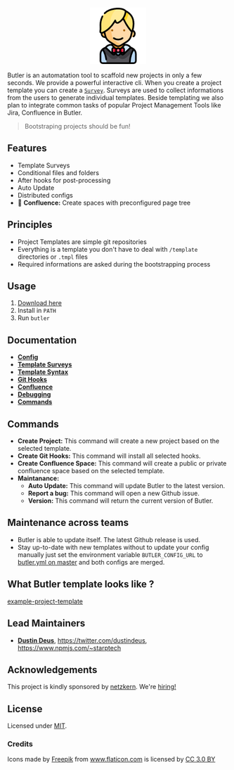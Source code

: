 <p align="center">
<img src="/logo.png" alt="butler" style="max-width:100%;">
</p>

Butler is an automatation tool to scaffold new projects in only a few seconds.
We provide a powerful interactive cli. When you create a project template you
can create a [`Survey`](/docs/templateSurveys.md). Surveys are used to collect
informations from the users to generate individual templates. Beside
templating we also plan to integrate common tasks of popular Project Management
Tools like Jira, Confluence in Butler.

> Bootstraping projects should be fun!

## Features
- Template Surveys
- Conditional files and folders
- After hooks for post-processing
- Auto Update
- Distributed configs
- :star2: **Confluence:** Create spaces with preconfigured page tree

## Principles
- Project Templates are simple git repositories
- Everything is a template you don't have to deal with `/template` directories
or `.tmpl` files
- Required informations are asked during the bootstrapping process

## Usage

1. [Download here](https://github.com/netzkern/butler/releases)
2. Install in `PATH`
3. Run `butler`

## Documentation

* [**Config**](/docs/config.md)
* [**Template Surveys**](/docs/templateSurveys.md)
* [**Template Syntax**](/docs/templateSyntax.md)
* [**Git Hooks**](/docs/gitHooks.md)
* [**Confluence**](/docs/confluence.md)
* [**Debugging**](/docs/debugging.md)
* [**Commands**](/docs/commands.md)

## Commands

- **Create Project:** This command will create a new project based on the selected template.
- **Create Git Hooks:** This command will install all selected hooks.
- **Create Confluence Space:** This command will create a public or private confluence space based on the selected template.
- **Maintanance:**
  - **Auto Update:** This command will update Butler to the latest version.
  - **Report a bug:** This command will open a new Github issue.
  - **Version:** This command will return the current version of Butler.

## Maintenance across teams

- Butler is able to update itself. The latest Github release is used.
- Stay up-to-date with new templates without to update your config manually just set the environment variable `BUTLER_CONFIG_URL` to [butler.yml on master](https://raw.githubusercontent.com/netzkern/butler/master/butler.yml) and both configs are merged.

## What Butler template looks like ?

[example-project-template](https://github.com/netzkern/example-project-template)

## Lead Maintainers

- [**Dustin Deus**](https://github.com/StarpTech), <https://twitter.com/dustindeus>, <https://www.npmjs.com/~starptech>

## Acknowledgements

This project is kindly sponsored by [netzkern](http://netzkern.de). We're [hiring!](http://karriere.netzkern.de/)

## License

Licensed under [MIT](./LICENSE).

### Credits

<div>Icons made by <a href="http://www.freepik.com" title="Freepik">Freepik</a> from <a href="https://www.flaticon.com/" title="Flaticon">www.flaticon.com</a> is licensed by <a href="http://creativecommons.org/licenses/by/3.0/" title="Creative Commons BY 3.0" target="_blank">CC 3.0 BY</a></div>
